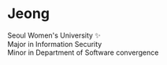 # Jeong 


Seoul Women's University ✨  
Major in Information Security  
Minor in Department of Software convergence  
